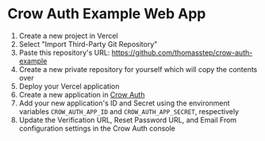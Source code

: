 # Crow Auth Example Web App

1. Create a new project in Vercel
2. Select "Import Third-Party Git Repository"
3. Paste this repository's URL: https://github.com/thomasstep/crow-auth-example
4. Create a new private repository for yourself which will copy the contents over
5. Deploy your Vercel application
6. Create a new application in [Crow Auth](https://crowauth.com)
7. Add your new application's ID and Secret using the environment variables `CROW_AUTH_APP_ID` and `CROW_AUTH_APP_SECRET`, respectively
8. Update the Verification URL, Reset Password URL, and Email From configuration settings in the Crow Auth console
